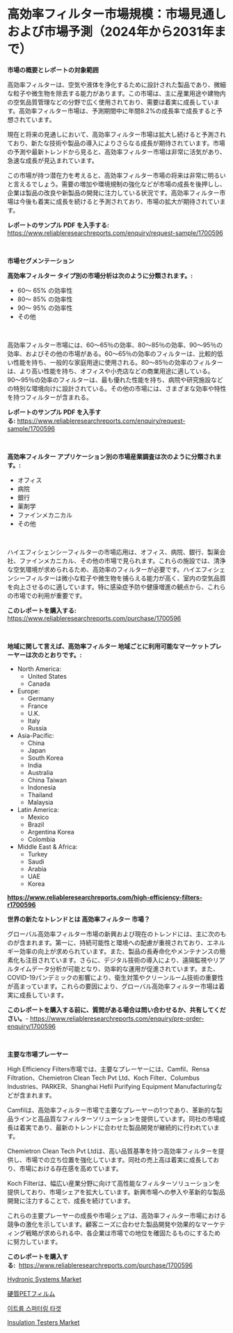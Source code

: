 <p><h1>高効率フィルター市場規模：市場見通しおよび市場予測（2024年から2031年まで）</h1></p><p><strong>市場の概要とレポートの対象範囲</strong></p>
<p><p>高効率フィルターは、空気や液体を浄化するために設計された製品であり、微細な粒子や微生物を除去する能力があります。この市場は、主に産業用途や建物内の空気品質管理などの分野で広く使用されており、需要は着実に成長しています。高効率フィルター市場は、予測期間中に年間8.2%の成長率で成長すると予想されています。</p><p>現在と将来の見通しにおいて、高効率フィルター市場は拡大し続けると予測されており、新たな技術や製品の導入によりさらなる成長が期待されています。市場の予測や最新トレンドから見ると、高効率フィルター市場は非常に活気があり、急速な成長が見込まれています。</p><p>この市場が持つ潜在力を考えると、高効率フィルター市場の将来は非常に明るいと言えるでしょう。需要の増加や環境規制の強化などが市場の成長を後押しし、企業は製品の改良や新製品の開発に注力している状況です。高効率フィルター市場は今後も着実に成長を続けると予測されており、市場の拡大が期待されています。</p></p>
<p><strong>レポートのサンプル PDF を入手する:</strong> <a href="https://www.reliableresearchreports.com/enquiry/request-sample/1700596">https://www.reliableresearchreports.com/enquiry/request-sample/1700596</a></p>
<p>&nbsp;</p>
<p><strong>市場セグメンテーション</strong></p>
<p><strong>高効率フィルター タイプ別の市場分析は次のように分類されます。:</strong></p>
<p><ul><li>60～ 65% の効率性</li><li>80～ 85% の効率性</li><li>90～ 95% の効率性</li><li>その他</li></ul></p>
<p>&nbsp;</p>
<p><p>高効率フィルター市場には、60〜65％の効率、80〜85％の効率、90〜95％の効率、およびその他の市場がある。60〜65％の効率のフィルターは、比較的低い性能を持ち、一般的な家庭用途に使用される。80〜85％の効率のフィルターは、より高い性能を持ち、オフィスや小売店などの商業用途に適している。90〜95％の効率のフィルターは、最も優れた性能を持ち、病院や研究施設などの特別な環境向けに設計されている。その他の市場には、さまざまな効率や特性を持つフィルターが含まれる。</p></p>
<p><strong>レポートのサンプル PDF を入手する:</strong>&nbsp;<a href="https://www.reliableresearchreports.com/enquiry/request-sample/1700596">https://www.reliableresearchreports.com/enquiry/request-sample/1700596</a></p>
<p>&nbsp;</p>
<p><strong> 高効率フィルター アプリケーション別の市場産業調査は次のように分類されます。:</strong></p>
<p><ul><li>オフィス</li><li>病院</li><li>銀行</li><li>薬剤学</li><li>ファインメカニカル</li><li>その他</li></ul></p>
<p>&nbsp;</p>
<p><p>ハイエフィシェンシーフィルターの市場応用は、オフィス、病院、銀行、製薬会社、ファインメカニカル、その他の市場で見られます。これらの施設では、清浄な空気環境が求められるため、高効率のフィルターが必要です。ハイエフィシェンシーフィルターは微小な粒子や微生物を捕らえる能力が高く、室内の空気品質を向上させるのに適しています。特に感染症予防や健康増進の観点から、これらの市場での利用が重要です。</p></p>
<p><strong>このレポートを購入する:</strong>&nbsp; <a href="https://www.reliableresearchreports.com/purchase/1700596">https://www.reliableresearchreports.com/purchase/1700596</a></p>
<p>&nbsp;</p>
<p><strong>地域に関して言えば、高効率フィルター 地域ごとに利用可能なマーケットプレーヤーは次のとおりです。:</strong></p>
<p><ul>
    <li>
        North America:
        <ul>
            <li>United States</li>
            <li>Canada</li>
        </ul>
    </li>
    <li>
        Europe:
        <ul>
            <li>Germany</li>
            <li>France</li>
            <li>U.K.</li>
            <li>Italy</li>
            <li>Russia</li>
        </ul>
    </li>
    <li>
        Asia-Pacific:
        <ul>
            <li>China</li>
            <li>Japan</li>
            <li>South Korea</li>
            <li>India</li>
            <li>Australia</li>
            <li>China Taiwan</li>
            <li>Indonesia</li>
            <li>Thailand</li>
            <li>Malaysia</li>
        </ul>
    </li>
    <li>
        Latin America:
        <ul>
            <li>Mexico</li>
            <li>Brazil</li>
            <li>Argentina Korea</li>
            <li>Colombia</li>
        </ul>
    </li>
    <li>
        Middle East & Africa:
        <ul>
            <li>Turkey</li>
            <li>Saudi</li>
            <li>Arabia</li>
            <li>UAE</li>
            <li>Korea</li>
        </ul>
    </li>
    </ul></p>
<p><strong><a href="https://www.reliableresearchreports.com/high-efficiency-filters-r1700596">https://www.reliableresearchreports.com/high-efficiency-filters-r1700596</a></strong>&nbsp;</p>
<p><strong>世界の新たなトレンドとは 高効率フィルター 市場？</strong></p>
<p><p>グローバル高効率フィルター市場の新興および現在のトレンドには、主に次のものが含まれます。第一に、持続可能性と環境への配慮が重視されており、エネルギー効率の向上が求められています。また、製品の長寿命化やメンテナンスの簡素化も注目されています。さらに、デジタル技術の導入により、遠隔監視やリアルタイムデータ分析が可能となり、効率的な運用が促進されています。また、COVID-19パンデミックの影響により、衛生対策やクリーンルーム技術の重要性が高まっています。これらの要因により、グローバル高効率フィルター市場は着実に成長しています。</p></p>
<p><strong>このレポートを購入する前に、質問がある場合は問い合わせるか、共有してください。</strong>- <a href="https://www.reliableresearchreports.com/enquiry/pre-order-enquiry/1700596">https://www.reliableresearchreports.com/enquiry/pre-order-enquiry/1700596</a></p>
<p>&nbsp;</p>
<p><strong>主要な市場プレーヤー</strong></p>
<p><p>High Efficiency Filters市場では、主要なプレーヤーには、Camfil、Rensa Filtration、Chemietron Clean Tech Pvt Ltd、Koch Filter、Columbus Industries、PARKER、Shanghai Hefil Purifying Equipment Manufacturingなどが含まれます。</p><p>Camfilは、高効率フィルター市場で主要なプレーヤーの1つであり、革新的な製品ラインと高品質なフィルターソリューションを提供しています。同社の市場成長は着実であり、最新のトレンドに合わせた製品開発が継続的に行われています。</p><p>Chemietron Clean Tech Pvt Ltdは、高い品質基準を持つ高効率フィルターを提供し、市場での立ち位置を強化しています。同社の売上高は着実に成長しており、市場における存在感を高めています。</p><p>Koch Filterは、幅広い産業分野に向けて高性能なフィルターソリューションを提供しており、市場シェアを拡大しています。新興市場への参入や革新的な製品開発に注力することで、成長を続けています。</p><p>これらの主要プレーヤーの成長や市場シェアは、高効率フィルター市場における競争の激化を示しています。顧客ニーズに合わせた製品開発や効果的なマーケティング戦略が求められる中、各企業は市場での地位を確固たるものにするために努力しています。</p></p>
<p><strong>このレポートを購入する:</strong>&nbsp;&nbsp;<a href="https://www.reliableresearchreports.com/purchase/1700596">https://www.reliableresearchreports.com/purchase/1700596</a></p>
<p><p><a href="https://github.com/PeterParrish5/Market-Research-Report-List-4/blob/main/hydronic-systems-market.md">Hydronic Systems Market</a></p><p><a href="https://github.com/JacksonWiza1924/Market-Research-Report-List-1/blob/main/993880233523.md">硬質PETフィルム</a></p><p><a href="https://github.com/RichardLueilwitz787/Market-Research-Report-List-1/blob/main/674183730935.md">이트륨 스퍼터링 타겟</a></p><p><a href="https://github.com/jhcraigie/Market-Research-Report-List-3/blob/main/insulation-testers-market.md">Insulation Testers Market</a></p></p>